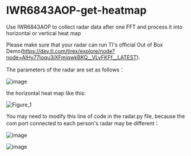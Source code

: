 # IWR6843AOP-get-heatmap
Use IWR6843AOP to collect radar data after one FFT and process it into horizontal or vertical heat map

Please make sure that your radar can run TI's official Out of Box Demo(https://dev.ti.com/tirex/explore/node?node=AIHy77joqu3jXFmjqwkBKQ__VLyFKFf__LATEST).

The parameters of the radar are set as follows：

![image](https://user-images.githubusercontent.com/53046813/113151606-d7847100-9267-11eb-9797-526ad254f557.png)


the horizontal heat map like this:

![Figure_1](https://user-images.githubusercontent.com/53046813/113151259-7bb9e800-9267-11eb-86f1-e206d09d5333.png)


You may need to modify this line of code in the radar.py file, because the com port connected to each person's radar may be different：

![image](https://user-images.githubusercontent.com/53046813/113151957-32b66380-9268-11eb-9eba-5d14122c72c3.png)

![image](https://user-images.githubusercontent.com/53046813/113152171-6ee9c400-9268-11eb-9bef-9a6571168849.png)

